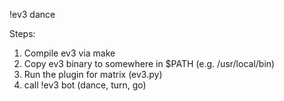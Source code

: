 !ev3 dance

Steps:
1. Compile ev3 via make
2. Copy ev3 binary to somewhere in $PATH (e.g. /usr/local/bin)
3. Run the plugin for matrix (ev3.py)
4. call !ev3 bot (dance, turn, go)
